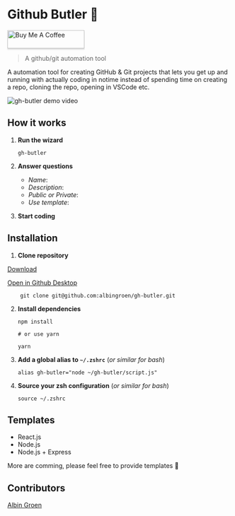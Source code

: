 # Github Butler 🥄

<a href="https://www.buymeacoffee.com/pQaOPBV8D" target="_blank"><img src="https://www.buymeacoffee.com/assets/img/custom_images/orange_img.png" alt="Buy Me A Coffee" style="height: 41px !important;width: 174px !important;box-shadow: 0px 3px 2px 0px rgba(190, 190, 190, 0.5) !important;-webkit-box-shadow: 0px 3px 2px 0px rgba(190, 190, 190, 0.5) !important;" ></a>

> A github/git automation tool

A automation tool for creating GitHub & Git projects that lets you get up and running with actually coding in notime instead of spending time on creating a repo, cloning the repo, opening in VSCode etc.

![gh-butler demo video](https://res.cloudinary.com/albin-groen/image/upload/v1567237228/gh-butler-demo.gif "gh-butler demo video")

## How it works

1.  **Run the wizard**

        gh-butler

2.  **Answer questions**

    - _Name_:
    - _Description_:
    - _Public or Private_:
    - _Use template_:

3.  **Start coding**

## Installation

1.  **Clone repository**

<a href="https://github.com/albingroen/gh-butler/archive/master.zip">Download</a>

<a href="x-github-client://openRepo/https://github.com/albingroen/gh-butler">Open in Github Desktop</a>

        git clone git@github.com:albingroen/gh-butler.git

2.  **Install dependencies**

        npm install

        # or use yarn

        yarn

3.  **Add a global alias to `~/.zshrc`** (_or similar for bash_)

        alias gh-butler="node ~/gh-butler/script.js"

4.  **Source your zsh configuration** (_or similar for bash_)

        source ~/.zshrc

## Templates

- React.js
- Node.js
- Node.js + Express

More are comming, please feel free to provide templates 🙌

## Contributors

[Albin Groen](https://github.com/albingroen)

